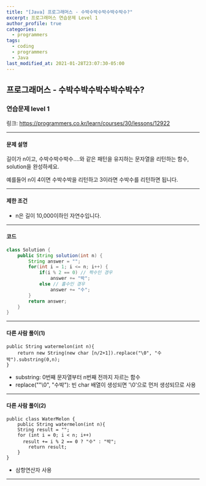 ```yaml
---
title: "[Java] 프로그래머스 - 수박수박수박수박수박수?"
excerpt: 프로그래머스 연습문제 Level 1
author_profile: true
categories: 
  - programmers
tags:
  - coding
  - programmers
  - Java
last_modified_at: 2021-01-28T23:07:30-05:00
---
```




## 프로그래머스 - 수박수박수박수박수박수?



### 연습문제 level 1

링크: <https://programmers.co.kr/learn/courses/30/lessons/12922>

***

#### 문제 설명

길이가 n이고, 수박수박수박수....와 같은 패턴을 유지하는 문자열을 리턴하는 함수, solution을 완성하세요. 

예를들어 n이 4이면 수박수박을 리턴하고 3이라면 수박수를 리턴하면 됩니다.

***

#### 제한 조건

* n은 길이 10,000이하인 자연수입니다.

***

#### 코드

```java
class Solution {
    public String solution(int n) {
        String answer = "";
        for(int i = 1; i <= n; i++) {
            if(i % 2 == 0) // 짝수인 경우
                answer += "박";
            else // 홀수인 경우
                answer += "수";
        }
        return answer;
    }
}
```

***

#### 다른 사람 풀이(1)

```
public String watermelon(int n){
	return new String(new char [n/2+1]).replace("\0", "수박").substring(0,n);
}
```

- substring: 0번째 문자열부터 n번째 전까지 자르는 함수
- replace(""\0", "수박"): 빈 char 배열이 생성되면 '\0'으로 먼저 생성되므로 사용

***

#### 다른 사람 풀이(2)

```
public class WaterMelon {
    public String watermelon(int n){
    String result = "";
    for (int i = 0; i < n; i++)
      result += i % 2 == 0 ? "수" : "박";
        return result;
    }
}
```

- 삼항연산자 사용

***

